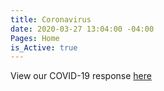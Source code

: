 ```yaml
---
title: Coronavirus
date: 2020-03-27 13:04:00 -04:00
Pages: Home
is_Active: true
---
```


View our COVID-19 response [here](https://medium.com/society-of-work/society-of-work-covid-19-community-norms-6680359ecf2d) 